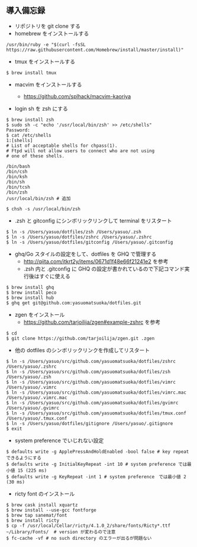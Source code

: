 ## 導入備忘録
- リポジトリを git clone する
- homebrew をインストールする

```
/usr/bin/ruby -e "$(curl -fsSL https://raw.githubusercontent.com/Homebrew/install/master/install)"
```

- tmux をインストールする

```
$ brew install tmux
```

- macvim をインストールする
    - https://github.com/splhack/macvim-kaoriya

- login sh を zsh にする

```
$ brew install zsh
$ sudo sh -c "echo '/usr/local/bin/zsh' >> /etc/shells"
Password:
$ cat /etc/shells
1:[shells]
# List of acceptable shells for chpass(1).
# Ftpd will not allow users to connect who are not using
# one of these shells.

/bin/bash
/bin/csh
/bin/ksh
/bin/sh
/bin/tcsh
/bin/zsh
/usr/local/bin/zsh # 追加

$ chsh -s /usr/local/bin/zsh
```

- .zsh と gitconfig にシンボリックリンクして terminal をリスタート

```
$ ln -s /Users/yasuo/dotfiles/zsh /Users/yasuo/.zsh
$ ln -s /Users/yasuo/dotfiles/zshrc /Users/yasuo/.zshrc
$ ln -s /Users/yasuo/dotfiles/gitconfig /Users/yasuo/.gitconfig
```

- ghq/Go スタイルの設定をして、dotfiles を GHQ で管理する
    - http://qiita.com/itkrt2y/items/0671d1f48e66f21241e2 を参考
    - .zsh 内と .gitconfig に GHQ の設定が書かれているので下記コマンド実行後はすぐに使える

```
$ brew install ghq
$ brew install peco
$ brew install hub
$ ghq get git@github.com:yasuomatsuoka/dotfiles.git
```

- zgen をインストール
    - https://github.com/tarjoilija/zgen#example-zshrc を参考

```
$ cd
$ git clone https://github.com/tarjoilija/zgen.git .zgen
```

- 他の dotfiles のシンボリックリンクを作成してリスタート

```
$ ln -s /Users/yasuo/src/github.com/yasuomatsuoka/dotfiles/zshrc /Users/yasuo/.zshrc
$ ln -s /Users/yasuo/src/github.com/yasuomatsuoka/dotfiles/zsh /Users/yasuo/.zsh
$ ln -s /Users/yasuo/src/github.com/yasuomatsuoka/dotfiles/vimrc /Users/yasuo/.vimrc
$ ln -s /Users/yasuo/src/github.com/yasuomatsuoka/dotfiles/vimrc.mac /Users/yasuo/.vimrc.mac
$ ln -s /Users/yasuo/src/github.com/yasuomatsuoka/dotfiles/gvimrc /Users/yasuo/.gvimrc
$ ln -s /Users/yasuo/src/github.com/yasuomatsuoka/dotfiles/tmux.conf /Users/yasuo/.tmux.conf
$ ln -s /Users/yasuo/dotfiles/gitignore /Users/yasuo/.gitignore
$ exit
```

- system preference でいじれない設定

```
$ defaults write -g ApplePressAndHoldEnabled -bool false # key repeat できるようにする
$ defaults write -g InitialKeyRepeat -int 10 # system preference では最小値 15 (225 ms)
$ defaults write -g KeyRepeat -int 1 # system preference　では最小値 2 (30 ms)
```

- ricty font のインストール

```
$ brew cask install xquartz
$ brew install --use-gcc fontforge
$ brew tap sanemat/font
$ brew install ricty
$ cp -f /usr/local/Cellar/ricty/4.1.0_2/share/fonts/Ricty*.ttf ~/Library/Fonts/  # version が変わるので注意
$ fc-cache -vf # no such directory のエラーが出るが問題ない
```
